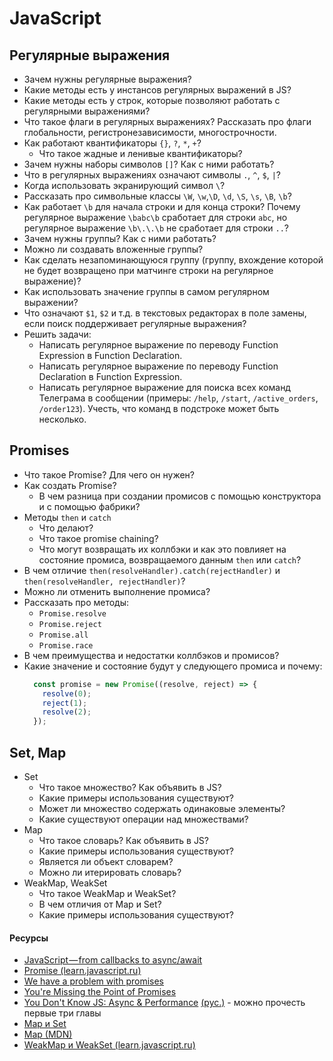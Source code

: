 # JavaScript

## Регулярные выражения

* Зачем нужны регулярные выражения?
* Какие методы есть у инстансов регулярных выражений в JS?
* Какие методы есть у строк, которые позволяют работать с регулярными выражениями?
* Что такое флаги в регулярных выражениях? Рассказать про флаги глобальности, регистронезависимости, многострочности.
* Как работают квантификаторы `{}`, `?`, `*`, `+`?
  * Что такое жадные и ленивые квантификаторы?
* Зачем нужны наборы символов `[]`? Как с ними работать?
* Что в регулярных выражениях означают символы `.`, `^`, `$`, `|`?
* Когда использовать экранирующий символ `\`?
* Рассказать про символьные классы `\W`, `\w`,`\D`, `\d`, `\S`, `\s`, `\B`, `\b`?
* Как работает `\b` для начала строки и для конца строки? Почему регулярное выражение `\babc\b` сработает для строки `abc`, но регулярное выражение `\b\.\.\b` не сработает для строки `..`?
* Зачем нужны группы? Как с ними работать?
* Можно ли создавать вложенные группы?
* Как сделать незапоминающуюся группу (группу, вхождение которой не будет возвращено при матчинге строки на регулярное выражение)?
* Как использовать значение группы в самом регулярном выражении?
* Что означают `$1`, `$2` и т.д. в текстовых редакторах в поле замены, если поиск поддерживает регулярные выражения?
* Решить задачи:
  * Написать регулярное выражение по переводу Function Expression в Function Declaration.
  * Написать регулярное выражение по переводу Function Declaration в Function Expression.
  * Написать регулярное выражение для поиска всех команд Телеграма в сообщении (примеры: `/help`, `/start`, `/active_orders`, `/order123`). Учесть, что команд в подстроке может быть несколько.

## Promises

* Что такое Promise? Для чего он нужен?
* Как создать Promise?
  * В чем разница при создании промисов с помощью конструктора и с помощью фабрики?
* Методы `then` и `catch`
  * Что делают?
  * Что такое promise chaining?
  * Что могут возвращать их коллбэки и как это повлияет на состояние промиса, возвращаемого данным `then` или `catch`?
* В чем отличие `then(resolveHandler).catch(rejectHandler)` и `then(resolveHandler, rejectHandler)`?
* Можно ли отменить выполнение промиса?
* Рассказать про методы:
  * `Promise.resolve`
  * `Promise.reject`
  * `Promise.all`
  * `Promise.race`
* В чем преимущества и недостатки коллбэков и промисов?
* Какие значение и состояние будут у следующего промиса и почему:
  ```javascript
    const promise = new Promise((resolve, reject) => {
      resolve(0);
      reject(1);
      resolve(2);
    });
  ```

## Set, Map

* Set
  * Что такое множество? Как объявить в JS?
  * Какие примеры использования существуют?
  * Может ли множество содержать одинаковые элементы?
  * Какие существуют операции над множествами?
* Map
  * Что такое словарь? Как объявить в JS?
  * Какие примеры использования существуют?
  * Является ли объект словарем?
  * Можно ли итерировать словарь?
* WeakMap, WeakSet
  * Что такое WeakMap и WeakSet?
  * В чем отличия от Map и Set?
  * Какие примеры использования существуют?

#### Ресурсы

* [JavaScript — from callbacks to async/await](https://medium.freecodecamp.org/javascript-from-callbacks-to-async-await-1cc090ddad99)
* [Promise (learn.javascript.ru)](https://learn.javascript.ru/promise)
* [We have a problem with promises](https://pouchdb.com/2015/05/18/we-have-a-problem-with-promises.html)
* [You're Missing the Point of Promises](https://blog.domenic.me/youre-missing-the-point-of-promises/#toc_1)
* [You Don't Know JS: Async & Performance](https://github.com/leonardomso/You-Dont-Know-JS/tree/master/async%20%26%20performance) [(рус.)](https://github.com/devSchacht/You-Dont-Know-JS/tree/master/async%20%26%20performance) - можно прочесть первые три главы
* [Map и Set](https://learn.javascript.ru/map-set)
* [Map (MDN)](https://developer.mozilla.org/en-US/docs/Web/JavaScript/Reference/Global_Objects/Map)
* [WeakMap и WeakSet (learn.javascript.ru)](https://learn.javascript.ru/weakmap-weakset)
